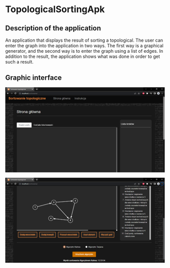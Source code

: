 # TopologicalSortingApk

## Description of the application
An application that displays the result of sorting a topological. The user can enter the graph into the application in two ways.
The first way is a graphical generator, and the second way is to enter the graph using a list of edges. In addition to the result, the application shows what was done in order to get such a result.

## Graphic interface
![plot](./grafika/1.png)
 
![plot](./grafika/2.png)
